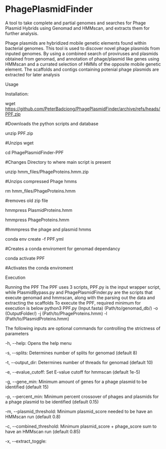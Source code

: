 # PhagePlasmidFinder
A tool to take complete and partial genomes and searches for Phage Plasmid Hybrids using Genomad and HMMscan, and extracts them for further analysis.

Phage plasmids are hybridized mobile genetic elements found within bacterial genomes. This tool is used to discover novel phage plasmids from inputed genomes. By using a combined search of proviruses and plasmids obtained from genomad, and annotation of phage/plasmid like genes using HMMscan and a currated selection of HMMs of the opposite mobile genetic element. The scaffolds and contigs containing potenial phage plasmids are extracted for later analysis  

Usage

Installation:

wget https://github.com/PeterBadciong/PhagePlasmidFinder/archive/refs/heads/PPF.zip

#Downloads the python scripts and database

unzip PPF.zip

#Unzips wget

cd PhagePlasmidFinder-PPF

#Changes Directory to where main script is present

unzip hmm_files/PhageProteins.hmm.zip

#Unzips compressed Phage hmms

rm hmm_files/PhageProteins.hmm

#removes old zip file

hmmpress PlasmidProteins.hmm

hmmpress PhageProteins.hmm

#hmmpress the phage and plasmid hmms

conda env create -f PPF.yml

#Creates a conda enviroment for genomad dependancy

conda activate PPF

#Activates the conda enviroment

Execution

Running the PPF
  The PPF uses 3 scripts, PPF.py is the input wrapper script, while PlasmidBypass.py and PhagePlasmidFinder.py are the scripts that execute genomad and hmmscan, along with the parsing out the data and extracting the scaffolds
  To execute the PPF, required minimum for execution is below
  python3 PPF.py (Input.fasta) (Path/to/genomad_db/) -o (OutputFolder/) -j (Path/to/PhageProteins.hmm) -l (Path/to/PlasmidProteins.hmm) 

  The following inputs are optional commands for controlling the strictness of parameters
  
  -h, --help:
    Opens the help menu
    
  -s, --splits:
    Determines number of splits for genomad (default 8)
    
  -t, --output_dir:
    Determines number of threads for genomad (default 10)
  
  -e, --evalue_cutoff:
    Set E-value cutoff for hmmscan (default 1e-5)
  
  -g, --gene_min:
    Minimum amount of genes for a phage plasmid to be identified (default 15)
    
  -p, --percent_min:
    Minimum percent crossover of phages and plasmids for a phage plasmid to be identified (default 0.15)
    
  -m, --plasmid_threshold:
    Minimum plasmid_score needed to be have an HMMscan run (default 0.8)
  
  -c, --combined_threshold:
    Minimum plasmid_score + phage_score sum to have an HMMscan run (default 0.85)
  
  -x, --extract_toggle:
